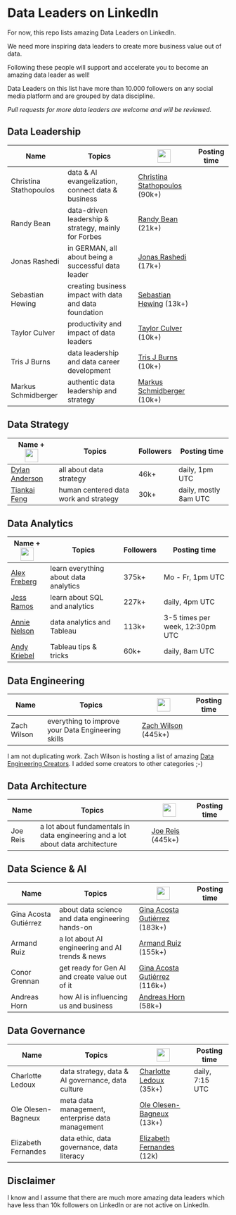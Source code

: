 # Data Leaders on LinkedIn

For now, this repo lists amazing Data Leaders on LinkedIn.

We need more inspiring data leaders to create more business value out of data.

Following these people will support and accelerate you to become an amazing data leader as well!

Data Leaders on this list have more than 10.000 followers on any social media platform and are grouped by data discipline.

*Pull requests for more data leaders are welcome and will be reviewed.*

## Data Leadership

| Name                | Topics                   | <img src="https://upload.wikimedia.org/wikipedia/commons/c/ca/LinkedIn_logo_initials.png" width="30" height="30"/> | Posting time |
|---------------------------|----------------------------------------------------------|---------------------------------------------------|----|
| Christina Stathopoulos    | data & AI evangelization, connect data & business        | [Christina Stathopoulos](https://www.linkedin.com/in/christinastathopoulos) (90k+)     | |
| Randy Bean                | data-driven leadership & strategy, mainly for Forbes     | [Randy Bean](https://www.linkedin.com/in/randybeannvp/) (21k+)                         | |
| Jonas Rashedi             | in GERMAN, all about being a successful data leader     | [Jonas Rashedi](https://www.linkedin.com/in/jonasrashedi/) (17k+)                       | |
| Sebastian Hewing          | creating business impact with data and data foundation   | [Sebastian Hewing](https://www.linkedin.com/in/sebastianhewing/) (13k+)                | |
| Taylor Culver             | productivity and impact of data leaders                  | [Taylor Culver](https://www.linkedin.com/in/taylorculver/) (10k+)                      | |
| Tris J Burns              | data leadership and data career development               | [Tris J Burns](https://www.linkedin.com/in/tristanjburns/) (10k+)                     | |
| Markus Schmidberger       | authentic data leadership and strategy                   | [Markus Schmidberger](https://www.linkedin.com/in/schmidberger/) (10k+)                | |

## Data Strategy

| Name + <img src="https://upload.wikimedia.org/wikipedia/commons/c/ca/LinkedIn_logo_initials.png" width="30" height="30" style="display: inline-block; vertical-align: middle;"/> |Topics         | Followers  | Posting time |
|------------------------------------------------------------------|----------------------------------------|------|------------------------|
| [Dylan Anderson](https://www.linkedin.com/in/dylansjanderson/)   | all about data strategy                | 46k+ | daily, 1pm UTC         |
| [Tiankai Feng](https://www.linkedin.com/in/tiankaifeng/)         | human centered data work and strategy  | 30k+ | daily, mostly 8am UTC  |

## Data Analytics

| Name + <img src="https://upload.wikimedia.org/wikipedia/commons/c/ca/LinkedIn_logo_initials.png" width="30" height="30" style="display: inline-block; vertical-align: middle;"/>   | Topics         | Followers | Posting time |
|-------------------------------------------------------------------|------------------------------------------|-------|--------------------------------|
| [Alex Freberg](https://www.linkedin.com/in/alex-freberg/)         | learn everything about data analytics    | 375k+ | Mo - Fr, 1pm UTC               |
| [Jess Ramos](https://www.linkedin.com/in/jessramosmsba/)          | learn about SQL and analytics            | 227k+ | daily, 4pm UTC                 |
| [Annie Nelson](https://www.linkedin.com/in/annie-nelson-analyst/) | data analytics and Tableau               | 113k+ | 3-5 times per week, 12:30pm UTC|
| [Andy Kriebel](https://www.linkedin.com/in/andykriebel)           | Tableau tips & tricks                    | 60k+  | daily, 8am UTC                 |

## Data Engineering

| Name        | Topics         | <img src="https://upload.wikimedia.org/wikipedia/commons/c/ca/LinkedIn_logo_initials.png" width="30" height="30"/> | Posting time |
|-------------|----------------------------------------------------|------------------------------------------------------------------------------------------------|----|
| Zach Wilson | everything to improve your Data Engineering skills | [Zach Wilson](https://www.linkedin.com/in/eczachly) (445k+)                                    | |

I am not duplicating work. Zach Wilson is hosting a list of amazing [Data Engineering Creators](https://github.com/DataExpert-io/data-engineer-handbook?tab=readme-ov-file#social-media-accounts). I added some creators to other categories ;-)

## Data Architecture

| Name        | Topics         | <img src="https://upload.wikimedia.org/wikipedia/commons/c/ca/LinkedIn_logo_initials.png" width="30" height="30"/> | Posting time |
|-------------|--------------------------------------------------------------------------------|-----------------------------------------------------------------|----|
| Joe Reis    | a lot about fundamentals in data engineering and a lot about data architecture | [Joe Reis](https://www.linkedin.com/in/josephreis/) (445k+)     | |

## Data Science & AI

| Name        | Topics         | <img src="https://upload.wikimedia.org/wikipedia/commons/c/ca/LinkedIn_logo_initials.png" width="30" height="30"/> | Posting time |
|-----------------------|------------------------------------------------------|------------------------------------------------------------------------------------------------|----|
| Gina Acosta Gutiérrez | about data science and data engineering hands-on     | [Gina Acosta Gutiérrez](https://www.linkedin.com/in/ginacostag/) (183k+)                       | |
| Armand Ruiz           | a lot about AI engineering and AI trends & news      | [Armand Ruiz](https://www.linkedin.com/in/armand-ruiz/) (155k+)                                | |
| Conor Grennan         | get ready for Gen AI and create value out of it      | [Gina Acosta Gutiérrez](https://www.linkedin.com/in/conorgrennan/) (116k+)                     | |
| Andreas Horn          | how AI is influencing us and business                | [Andreas Horn](https://www.linkedin.com/in/andreashorn1/) (58k+)                               | |

## Data Governance

| Name        | Topics         | <img src="https://upload.wikimedia.org/wikipedia/commons/c/ca/LinkedIn_logo_initials.png" width="30" height="30"/> | Posting time |
|---------------------|------------------------------------------------------|------------------------------------------------------------------------------------------------|----|
| Charlotte Ledoux    | data strategy, data & AI governance, data culture    | [Charlotte Ledoux](https://www.linkedin.com/in/charlotteledoux/) (35k+)             | daily, 7:15 UTC |
| Ole Olesen-Bagneux  | meta data management, enterprise data management     | [Ole Olesen-Bagneux](https://www.linkedin.com/in/ole-olesen-bagneux/) (13k+)        | |
| Elizabeth Fernandes | data ethic, data governance, data literacy           | [Elizabeth Fernandes](https://www.linkedin.com/in/elizabeth-fernandes-data/) (12k)  | |

## Disclaimer

I know and I assume that there are much more amazing data leaders which have less than 10k followers on LinkedIn or are not active on LinkedIn.